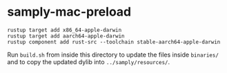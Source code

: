 # samply-mac-preload

```
rustup target add x86_64-apple-darwin
rustup target add aarch64-apple-darwin
rustup component add rust-src --toolchain stable-aarch64-apple-darwin
```

Run `build.sh` from inside this directory to update the files inside `binaries/` and to copy the updated dylib into `../samply/resources/`.
